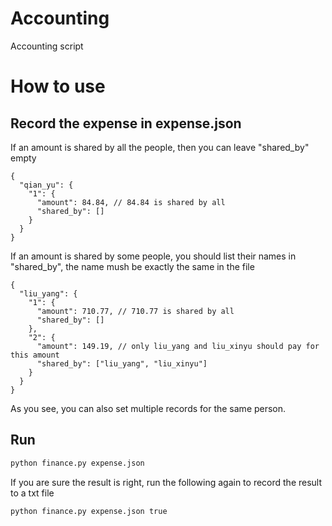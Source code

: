 # Accounting
Accounting script

# How to use
## Record the expense in expense.json
If an amount is shared by all the people, then you can leave "shared_by" empty
```
{
  "qian_yu": {
    "1": {
      "amount": 84.84, // 84.84 is shared by all
      "shared_by": []
    }
  }
}

```
If an amount is shared by some people, you should list their names in "shared_by",
the name mush be exactly the same in the file
```
{
  "liu_yang": {
    "1": {
      "amount": 710.77, // 710.77 is shared by all
      "shared_by": []
    },
    "2": {
      "amount": 149.19, // only liu_yang and liu_xinyu should pay for this amount
      "shared_by": ["liu_yang", "liu_xinyu"]
    }
  }
}
```
As you see, you can also set multiple records for the same person.

## Run
```python
python finance.py expense.json
```
If you are sure the result is right, run the following again to record the result to a txt file
```python
python finance.py expense.json true
```